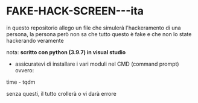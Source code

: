 # FAKE-HACK-SCREEN---ita
in questo repositorio allego un file che simulerà l'hackeramento di una persona, la persona però non sa che tutto questo è fake e che non lo state hackerando veramente

nota: **scritto con python (3.9.7) in visual studio**


- assicuratevi di installare i vari moduli nel CMD (command prompt) ovvero:
   
time - tqdm

senza questi, il tutto crollerà o vi darà errore
